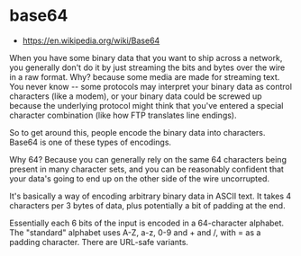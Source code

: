 # base64

- https://en.wikipedia.org/wiki/Base64

When you have some binary data that you want to ship across a network, you generally don't do it by just streaming the bits and bytes over the wire in a raw format. Why? because some media are made for streaming text. You never know -- some protocols may interpret your binary data as control characters (like a modem), or your binary data could be screwed up because the underlying protocol might think that you've entered a special character combination (like how FTP translates line endings).

So to get around this, people encode the binary data into characters. Base64 is one of these types of encodings.

Why 64?
Because you can generally rely on the same 64 characters being present in many character sets, and you can be reasonably confident that your data's going to end up on the other side of the wire uncorrupted.

It's basically a way of encoding arbitrary binary data in ASCII text. It takes 4 characters per 3 bytes of data, plus potentially a bit of padding at the end.

Essentially each 6 bits of the input is encoded in a 64-character alphabet. The "standard" alphabet uses A-Z, a-z, 0-9 and + and /, with = as a padding character. There are URL-safe variants.